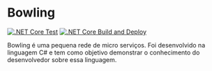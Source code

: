 # Bowling
[![.NET Core Test](https://github.com/ervinnotari/Bowling/workflows/.NET%20Core%20Test/badge.svg)](https://github.com/ervinnotari/Bowling/actions) [![.NET Core Build and Deploy](https://github.com/ervinnotari/Bowling/workflows/.NET%20Core%20Build%20and%20Deploy/badge.svg)](http://bowling-painel-on-blazor.herokuapp.com/)

Bowling é uma pequena rede de micro serviços. Foi desenvolvido na linguagem C# e tem como objetivo demonstrar o conhecimento do desenvolvedor sobre essa linguagem.
